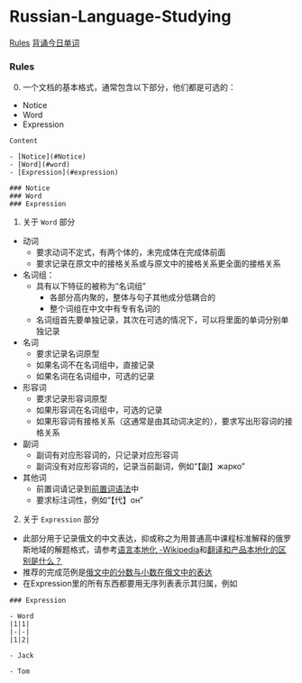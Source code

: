 # Russian-Language-Studying

[Rules](#rules)
[背诵今日单词](https://www.ranying.xyz/apis/russianWord/getWord.html)  

### Rules

0. 一个文档的基本格式，通常包含以下部分，他们都是可选的：
  - Notice
  - Word
  - Expression

```
Content

- [Notice](#Notice)
- [Word](#word)
- [Expression](#expression)

### Notice
### Word
### Expression
```
1. 关于 `Word` 部分
  - 动词
    - 要求动词不定式，有两个体的，未完成体在完成体前面
    - 要求记录在原文中的接格关系或与原文中的接格关系更全面的接格关系
  - 名词组：
    - 具有以下特征的被称为“名词组”
      - 各部分高内聚的，整体与句子其他成分低耦合的
      - 整个词组在中文中有专有名词的
    - 名词组首先要单独记录，其次在可选的情况下，可以将里面的单词分别单独记录
  - 名词
    - 要求记录名词原型
    - 如果名词不在名词组中，直接记录
    - 如果名词在名词组中，可选的记录
  - 形容词
    - 要求记录形容词原型
    - 如果形容词在名词组中，可选的记录
    - 如果形容词有接格关系（这通常是由其动词决定的），要求写出形容词的接格关系
  - 副词
    - 副词有对应形容词的，只记录对应形容词
    - 副词没有对应形容词的，记录当前副词，例如“【副】жарко”
  - 其他词
    - 前置词请记录到[前置词语法](Russian%20Language%20Grammar/Grammar%20for%20Russian.md#前置词语法)中
    - 要求标注词性，例如“【代】он”

2. 关于 `Expression` 部分
  - 此部分用于记录俄文的中文表达，抑或称之为用普通高中课程标准解释的俄罗斯地域的解题格式，请参考[语言本地化 -Wikipedia](https://zh.wikipedia.org/zh-hans/%E8%AF%AD%E8%A8%80%E6%9C%AC%E5%9C%B0%E5%8C%96)和[翻译和产品本地化的区别是什么？](https://sspai.com/post/59945)
  - 推荐的完成范例是[俄文中的分数与小数在俄文中的表达](Math/Занятие-4-5-分数与小数.md#Expression)
  - 在Expression里的所有东西都要用无序列表表示其归属，例如
```
### Expression

- Word
|1|1|
|-|-|
|1|2|

- Jack

- Tom
```